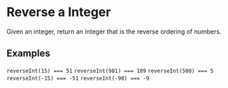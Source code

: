 # Reverse a Integer

Given an integer, return an integer that is the reverse ordering of numbers.

## Examples

`reverseInt(15) === 51`
`reverseInt(981) === 189`
`reverseInt(500) === 5`
`reverseInt(-15) === -51`
`reverseInt(-90) === -9`
